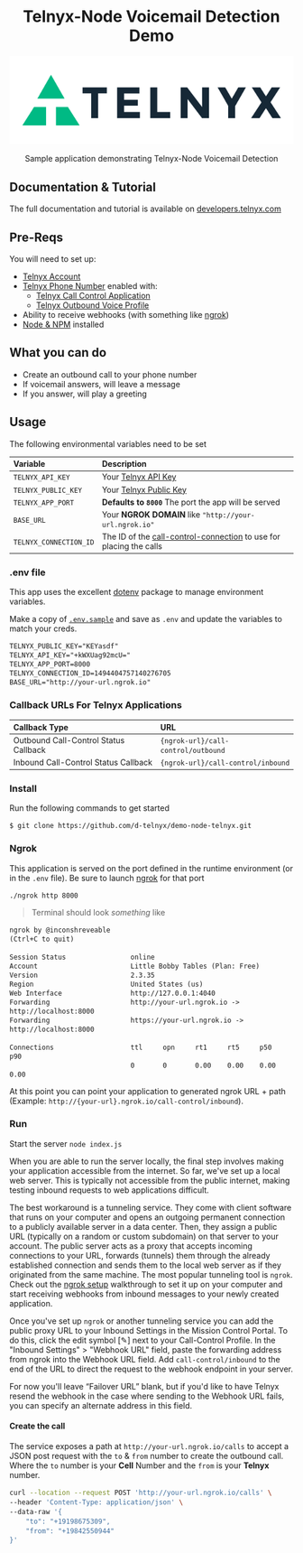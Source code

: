 <div align="center">

# Telnyx-Node Voicemail Detection Demo

![Telnyx](../logo-dark.png)

Sample application demonstrating Telnyx-Node Voicemail Detection

</div>

## Documentation & Tutorial

The full documentation and tutorial is available on [developers.telnyx.com](https://developers.telnyx.com/docs/v2/development/dev-env-setup?lang=node&utm_source=referral&utm_medium=github_referral&utm_campaign=cross-site-link)

## Pre-Reqs

You will need to set up:

* [Telnyx Account](https://telnyx.com/sign-up?utm_source=referral&utm_medium=github_referral&utm_campaign=cross-site-link)
* [Telnyx Phone Number](https://portal.telnyx.com/#/app/numbers/my-numbers?utm_source=referral&utm_medium=github_referral&utm_campaign=cross-site-link) enabled with:
  * [Telnyx Call Control Application](https://portal.telnyx.com/#/app/call-control/applications?utm_source=referral&utm_medium=github_referral&utm_campaign=cross-site-link)
  * [Telnyx Outbound Voice Profile](https://portal.telnyx.com/#/app/outbound-profiles?utm_source=referral&utm_medium=github_referral&utm_campaign=cross-site-link)
* Ability to receive webhooks (with something like [ngrok](https://developers.telnyx.com/docs/v2/development/ngrok?utm_source=referral&utm_medium=github_referral&utm_campaign=cross-site-link))
* [Node & NPM](https://developers.telnyx.com/docs/v2/development/dev-env-setup?lang=node&utm_source=referral&utm_medium=github_referral&utm_campaign=cross-site-link) installed

## What you can do

* Create an outbound call to your phone number
* If voicemail answers, will leave a message
* If you answer, will play a greeting

## Usage

The following environmental variables need to be set

| Variable               | Description                                                                                                                                              |
|:-----------------------|:---------------------------------------------------------------------------------------------------------------------------------------------------------|
| `TELNYX_API_KEY`       | Your [Telnyx API Key](https://portal.telnyx.com/#/app/api-keys?utm_source=referral&utm_medium=github_referral&utm_campaign=cross-site-link)              |
| `TELNYX_PUBLIC_KEY`    | Your [Telnyx Public Key](https://portal.telnyx.com/#/app/account/public-key?utm_source=referral&utm_medium=github_referral&utm_campaign=cross-site-link) |
| `TELNYX_APP_PORT`      | **Defaults to `8000`** The port the app will be served                                                                                                   |
| `BASE_URL`             | Your **NGROK DOMAIN** like `"http://your-url.ngrok.io"`                                                                                                  |
| `TELNYX_CONNECTION_ID` | The ID of the [call-control-connection](https://portal.telnyx.com/#/app/call-control/applications) to use for placing the calls                          |

### .env file

This app uses the excellent [dotenv](https://github.com/bkeepers/dotenv) package to manage environment variables.

Make a copy of [`.env.sample`](./.env.sample) and save as `.env` and update the variables to match your creds.

```
TELNYX_PUBLIC_KEY="KEYasdf"
TELNYX_API_KEY="+kWXUag92mcU="
TELNYX_APP_PORT=8000
TELNYX_CONNECTION_ID=1494404757140276705
BASE_URL="http://your-url.ngrok.io"
```

### Callback URLs For Telnyx Applications

| Callback Type                         | URL                                 |
|:--------------------------------------|:------------------------------------|
| Outbound Call-Control Status Callback | `{ngrok-url}/call-control/outbound` |
| Inbound Call-Control Status Callback  | `{ngrok-url}/call-control/inbound`  |

### Install

Run the following commands to get started

```
$ git clone https://github.com/d-telnyx/demo-node-telnyx.git
```

### Ngrok

This application is served on the port defined in the runtime environment (or in the `.env` file). Be sure to launch [ngrok](https://developers.telnyx.com/docs/v2/development/ngrok?utm_source=referral&utm_medium=github_referral&utm_campaign=cross-site-link) for that port

```
./ngrok http 8000
```

> Terminal should look _something_ like

```
ngrok by @inconshreveable                                                                                                                               (Ctrl+C to quit)

Session Status                online
Account                       Little Bobby Tables (Plan: Free)
Version                       2.3.35
Region                        United States (us)
Web Interface                 http://127.0.0.1:4040
Forwarding                    http://your-url.ngrok.io -> http://localhost:8000
Forwarding                    https://your-url.ngrok.io -> http://localhost:8000

Connections                   ttl     opn     rt1     rt5     p50     p90
                              0       0       0.00    0.00    0.00    0.00
```

At this point you can point your application to generated ngrok URL + path  (Example: `http://{your-url}.ngrok.io/call-control/inbound`).

### Run

Start the server `node index.js`

When you are able to run the server locally, the final step involves making your application accessible from the internet. So far, we've set up a local web server. This is typically not accessible from the public internet, making testing inbound requests to web applications difficult.

The best workaround is a tunneling service. They come with client software that runs on your computer and opens an outgoing permanent connection to a publicly available server in a data center. Then, they assign a public URL (typically on a random or custom subdomain) on that server to your account. The public server acts as a proxy that accepts incoming connections to your URL, forwards (tunnels) them through the already established connection and sends them to the local web server as if they originated from the same machine. The most popular tunneling tool is `ngrok`. Check out the [ngrok setup](/docs/v2/development/ngrok) walkthrough to set it up on your computer and start receiving webhooks from inbound messages to your newly created application.

Once you've set up `ngrok` or another tunneling service you can add the public proxy URL to your Inbound Settings  in the Mission Control Portal. To do this, click  the edit symbol [✎] next to your Call-Control Profile. In the "Inbound Settings" > "Webhook URL" field, paste the forwarding address from ngrok into the Webhook URL field. Add `call-control/inbound` to the end of the URL to direct the request to the webhook endpoint in your  server.

For now you'll leave “Failover URL” blank, but if you'd like to have Telnyx resend the webhook in the case where sending to the Webhook URL fails, you can specify an alternate address in this field.

#### Create the call

The service exposes a path at `http://your-url.ngrok.io/calls` to accept a JSON post request with the `to` & `from` number to create the outbound call. Where the `to` number is your **Cell** Number and the `from` is your **Telnyx** number.

```bash
curl --location --request POST 'http://your-url.ngrok.io/calls' \
--header 'Content-Type: application/json' \
--data-raw '{
    "to": "+19198675309",
    "from": "+19842550944"
}'
```

